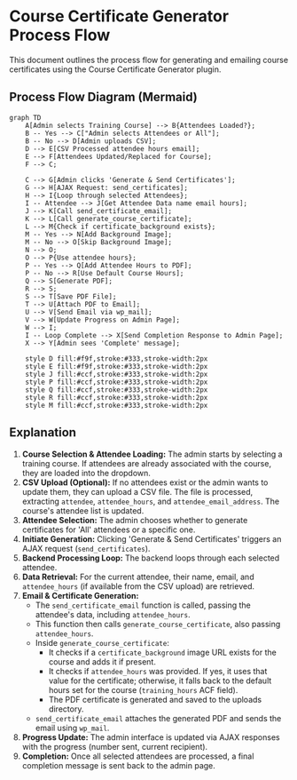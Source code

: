 # Course Certificate Generator Process Flow

This document outlines the process flow for generating and emailing course certificates using the Course Certificate Generator plugin.

## Process Flow Diagram (Mermaid)

```mermaid
graph TD
    A[Admin selects Training Course] --> B{Attendees Loaded?};
    B -- Yes --> C["Admin selects Attendees or All"];
    B -- No --> D[Admin uploads CSV];
    D --> E[CSV Processed attendee hours email];
    E --> F[Attendees Updated/Replaced for Course];
    F --> C;

    C --> G[Admin clicks 'Generate & Send Certificates'];
    G --> H[AJAX Request: send_certificates];
    H --> I{Loop through selected Attendees};
    I -- Attendee --> J[Get Attendee Data name email hours];
    J --> K[Call send_certificate_email];
    K --> L[Call generate_course_certificate];
    L --> M{Check if certificate_background exists};
    M -- Yes --> N[Add Background Image];
    M -- No --> O[Skip Background Image];
    N --> O;
    O --> P{Use attendee hours};
    P -- Yes --> Q[Add Attendee Hours to PDF];
    P -- No --> R[Use Default Course Hours];
    Q --> S[Generate PDF];
    R --> S;
    S --> T[Save PDF File];
    T --> U[Attach PDF to Email];
    U --> V[Send Email via wp_mail];
    V --> W[Update Progress on Admin Page];
    W --> I;
    I -- Loop Complete --> X[Send Completion Response to Admin Page];
    X --> Y[Admin sees 'Complete' message];

    style D fill:#f9f,stroke:#333,stroke-width:2px
    style E fill:#f9f,stroke:#333,stroke-width:2px
    style J fill:#ccf,stroke:#333,stroke-width:2px
    style P fill:#ccf,stroke:#333,stroke-width:2px
    style Q fill:#ccf,stroke:#333,stroke-width:2px
    style R fill:#ccf,stroke:#333,stroke-width:2px
    style M fill:#ccf,stroke:#333,stroke-width:2px
```

## Explanation

1.  **Course Selection & Attendee Loading:** The admin starts by selecting a training course. If attendees are already associated with the course, they are loaded into the dropdown.
2.  **CSV Upload (Optional):** If no attendees exist or the admin wants to update them, they can upload a CSV file. The file is processed, extracting `attendee`, `attendee_hours`, and `attendee_email_address`. The course's attendee list is updated.
3.  **Attendee Selection:** The admin chooses whether to generate certificates for 'All' attendees or a specific one.
4.  **Initiate Generation:** Clicking 'Generate & Send Certificates' triggers an AJAX request (`send_certificates`).
5.  **Backend Processing Loop:** The backend loops through each selected attendee.
6.  **Data Retrieval:** For the current attendee, their name, email, and `attendee_hours` (if available from the CSV upload) are retrieved.
7.  **Email & Certificate Generation:**
    *   The `send_certificate_email` function is called, passing the attendee's data, including `attendee_hours`.
    *   This function then calls `generate_course_certificate`, also passing `attendee_hours`.
    *   Inside `generate_course_certificate`:
        *   It checks if a `certificate_background` image URL exists for the course and adds it if present.
        *   It checks if `attendee_hours` was provided. If yes, it uses that value for the certificate; otherwise, it falls back to the default hours set for the course (`training_hours` ACF field).
        *   The PDF certificate is generated and saved to the uploads directory.
    *   `send_certificate_email` attaches the generated PDF and sends the email using `wp_mail`.
8.  **Progress Update:** The admin interface is updated via AJAX responses with the progress (number sent, current recipient).
9.  **Completion:** Once all selected attendees are processed, a final completion message is sent back to the admin page.